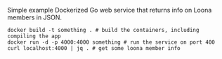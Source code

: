 Simple example Dockerized Go web service that returns info on Loona members in JSON.

```
docker build -t something . # build the containers, including compiling the app
docker run -d -p 4000:4000 something # run the service on port 400
curl localhost:4000 | jq . # get some loona member info
```
